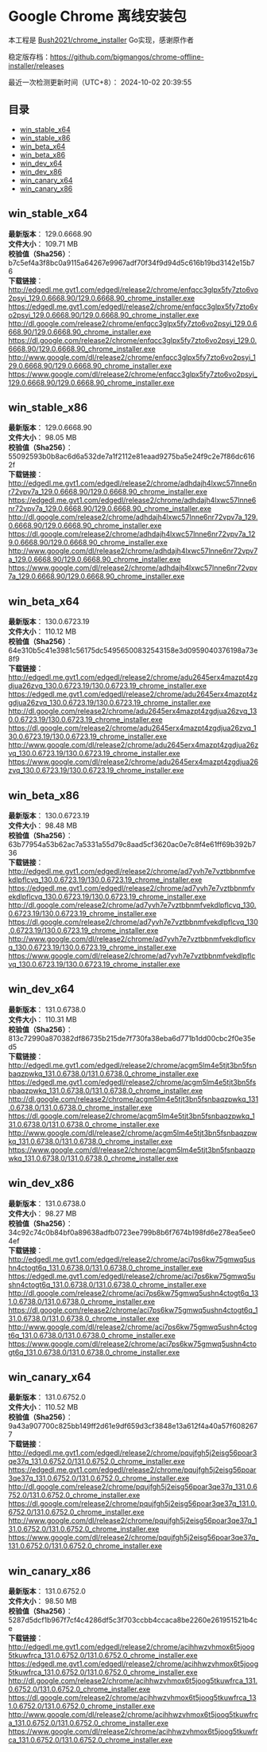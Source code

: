 # Google Chrome 离线安装包
本工程是 [Bush2021/chrome_installer](https://github.com/Bush2021/chrome_installer) Go实现，感谢原作者

稳定版存档：<https://github.com/bigmangos/chrome-offline-installer/releases>

最近一次检测更新时间（UTC+8）：
2024-10-02 20:39:55

## 目录
* [win_stable_x64](https://github.com/bigmangos/chrome-offline-installer?tab=readme-ov-file#win_stable_x64)
* [win_stable_x86](https://github.com/bigmangos/chrome-offline-installer?tab=readme-ov-file#win_stable_x86)
* [win_beta_x64](https://github.com/bigmangos/chrome-offline-installer?tab=readme-ov-file#win_beta_x64)
* [win_beta_x86](https://github.com/bigmangos/chrome-offline-installer?tab=readme-ov-file#win_beta_x86)
* [win_dev_x64](https://github.com/bigmangos/chrome-offline-installer?tab=readme-ov-file#win_dev_x64)
* [win_dev_x86](https://github.com/bigmangos/chrome-offline-installer?tab=readme-ov-file#win_dev_x86)
* [win_canary_x64](https://github.com/bigmangos/chrome-offline-installer?tab=readme-ov-file#win_canary_x64)
* [win_canary_x86](https://github.com/bigmangos/chrome-offline-installer?tab=readme-ov-file#win_canary_x86)

## win_stable_x64
**最新版本**： 129.0.6668.90  
**文件大小**： 109.71 MB  
**校验值（Sha256）**： b7c5ef4a3f8bc0a9115a64267e9967adf70f34f9d94d5c616b19bd3142e15b76  
**下载链接**：
http://edgedl.me.gvt1.com/edgedl/release2/chrome/enfqcc3glpx5fy7zto6vo2psyi_129.0.6668.90/129.0.6668.90_chrome_installer.exe
https://edgedl.me.gvt1.com/edgedl/release2/chrome/enfqcc3glpx5fy7zto6vo2psyi_129.0.6668.90/129.0.6668.90_chrome_installer.exe
http://dl.google.com/release2/chrome/enfqcc3glpx5fy7zto6vo2psyi_129.0.6668.90/129.0.6668.90_chrome_installer.exe
https://dl.google.com/release2/chrome/enfqcc3glpx5fy7zto6vo2psyi_129.0.6668.90/129.0.6668.90_chrome_installer.exe
http://www.google.com/dl/release2/chrome/enfqcc3glpx5fy7zto6vo2psyi_129.0.6668.90/129.0.6668.90_chrome_installer.exe
https://www.google.com/dl/release2/chrome/enfqcc3glpx5fy7zto6vo2psyi_129.0.6668.90/129.0.6668.90_chrome_installer.exe
## win_stable_x86
**最新版本**： 129.0.6668.90  
**文件大小**： 98.05 MB  
**校验值（Sha256）**： 55092593b0b8ac6d6a532de7a1f2112e81eaad9275ba5e24f9c2e7f86dc6162f  
**下载链接**：
http://edgedl.me.gvt1.com/edgedl/release2/chrome/adhdajh4lxwc57lnne6nr72vpv7a_129.0.6668.90/129.0.6668.90_chrome_installer.exe
https://edgedl.me.gvt1.com/edgedl/release2/chrome/adhdajh4lxwc57lnne6nr72vpv7a_129.0.6668.90/129.0.6668.90_chrome_installer.exe
http://dl.google.com/release2/chrome/adhdajh4lxwc57lnne6nr72vpv7a_129.0.6668.90/129.0.6668.90_chrome_installer.exe
https://dl.google.com/release2/chrome/adhdajh4lxwc57lnne6nr72vpv7a_129.0.6668.90/129.0.6668.90_chrome_installer.exe
http://www.google.com/dl/release2/chrome/adhdajh4lxwc57lnne6nr72vpv7a_129.0.6668.90/129.0.6668.90_chrome_installer.exe
https://www.google.com/dl/release2/chrome/adhdajh4lxwc57lnne6nr72vpv7a_129.0.6668.90/129.0.6668.90_chrome_installer.exe
## win_beta_x64
**最新版本**： 130.0.6723.19  
**文件大小**： 110.12 MB  
**校验值（Sha256）**： 64e310b5c41e3981c56175dc54956500832543158e3d0959040376198a73e8f9  
**下载链接**：
http://edgedl.me.gvt1.com/edgedl/release2/chrome/adu2645erx4mazpt4zgdjua26zvq_130.0.6723.19/130.0.6723.19_chrome_installer.exe
https://edgedl.me.gvt1.com/edgedl/release2/chrome/adu2645erx4mazpt4zgdjua26zvq_130.0.6723.19/130.0.6723.19_chrome_installer.exe
http://dl.google.com/release2/chrome/adu2645erx4mazpt4zgdjua26zvq_130.0.6723.19/130.0.6723.19_chrome_installer.exe
https://dl.google.com/release2/chrome/adu2645erx4mazpt4zgdjua26zvq_130.0.6723.19/130.0.6723.19_chrome_installer.exe
http://www.google.com/dl/release2/chrome/adu2645erx4mazpt4zgdjua26zvq_130.0.6723.19/130.0.6723.19_chrome_installer.exe
https://www.google.com/dl/release2/chrome/adu2645erx4mazpt4zgdjua26zvq_130.0.6723.19/130.0.6723.19_chrome_installer.exe
## win_beta_x86
**最新版本**： 130.0.6723.19  
**文件大小**： 98.48 MB  
**校验值（Sha256）**： 63b77954a53b62ac7a5331a55d79c8aad5cf3620ac0e7c8f4e61ff69b392b736  
**下载链接**：
http://edgedl.me.gvt1.com/edgedl/release2/chrome/ad7yvh7e7vztbbnmfvekdlpflcvq_130.0.6723.19/130.0.6723.19_chrome_installer.exe
https://edgedl.me.gvt1.com/edgedl/release2/chrome/ad7yvh7e7vztbbnmfvekdlpflcvq_130.0.6723.19/130.0.6723.19_chrome_installer.exe
http://dl.google.com/release2/chrome/ad7yvh7e7vztbbnmfvekdlpflcvq_130.0.6723.19/130.0.6723.19_chrome_installer.exe
https://dl.google.com/release2/chrome/ad7yvh7e7vztbbnmfvekdlpflcvq_130.0.6723.19/130.0.6723.19_chrome_installer.exe
http://www.google.com/dl/release2/chrome/ad7yvh7e7vztbbnmfvekdlpflcvq_130.0.6723.19/130.0.6723.19_chrome_installer.exe
https://www.google.com/dl/release2/chrome/ad7yvh7e7vztbbnmfvekdlpflcvq_130.0.6723.19/130.0.6723.19_chrome_installer.exe
## win_dev_x64
**最新版本**： 131.0.6738.0  
**文件大小**： 110.31 MB  
**校验值（Sha256）**： 813c72990a870382df86735b215de7f730fa38eba6d771b1dd00cbc2f0e35ed5  
**下载链接**：
http://edgedl.me.gvt1.com/edgedl/release2/chrome/acgm5lm4e5tjt3bn5fsnbaqzpwkq_131.0.6738.0/131.0.6738.0_chrome_installer.exe
https://edgedl.me.gvt1.com/edgedl/release2/chrome/acgm5lm4e5tjt3bn5fsnbaqzpwkq_131.0.6738.0/131.0.6738.0_chrome_installer.exe
http://dl.google.com/release2/chrome/acgm5lm4e5tjt3bn5fsnbaqzpwkq_131.0.6738.0/131.0.6738.0_chrome_installer.exe
https://dl.google.com/release2/chrome/acgm5lm4e5tjt3bn5fsnbaqzpwkq_131.0.6738.0/131.0.6738.0_chrome_installer.exe
http://www.google.com/dl/release2/chrome/acgm5lm4e5tjt3bn5fsnbaqzpwkq_131.0.6738.0/131.0.6738.0_chrome_installer.exe
https://www.google.com/dl/release2/chrome/acgm5lm4e5tjt3bn5fsnbaqzpwkq_131.0.6738.0/131.0.6738.0_chrome_installer.exe
## win_dev_x86
**最新版本**： 131.0.6738.0  
**文件大小**： 98.27 MB  
**校验值（Sha256）**： 34c92c74c0b84bf0a89638adfb0723ee799b8b6f7674b198fd6e278ea5ee04ef  
**下载链接**：
http://edgedl.me.gvt1.com/edgedl/release2/chrome/aci7ps6kw75gmwq5ushn4ctogt6q_131.0.6738.0/131.0.6738.0_chrome_installer.exe
https://edgedl.me.gvt1.com/edgedl/release2/chrome/aci7ps6kw75gmwq5ushn4ctogt6q_131.0.6738.0/131.0.6738.0_chrome_installer.exe
http://dl.google.com/release2/chrome/aci7ps6kw75gmwq5ushn4ctogt6q_131.0.6738.0/131.0.6738.0_chrome_installer.exe
https://dl.google.com/release2/chrome/aci7ps6kw75gmwq5ushn4ctogt6q_131.0.6738.0/131.0.6738.0_chrome_installer.exe
http://www.google.com/dl/release2/chrome/aci7ps6kw75gmwq5ushn4ctogt6q_131.0.6738.0/131.0.6738.0_chrome_installer.exe
https://www.google.com/dl/release2/chrome/aci7ps6kw75gmwq5ushn4ctogt6q_131.0.6738.0/131.0.6738.0_chrome_installer.exe
## win_canary_x64
**最新版本**： 131.0.6752.0  
**文件大小**： 110.52 MB  
**校验值（Sha256）**： 9a43a907700c825bb149ff2d61e9df659d3cf3848e13a612f4a40a57f6082677  
**下载链接**：
http://edgedl.me.gvt1.com/edgedl/release2/chrome/pqujfgh5j2eisg56poar3qe37q_131.0.6752.0/131.0.6752.0_chrome_installer.exe
https://edgedl.me.gvt1.com/edgedl/release2/chrome/pqujfgh5j2eisg56poar3qe37q_131.0.6752.0/131.0.6752.0_chrome_installer.exe
http://dl.google.com/release2/chrome/pqujfgh5j2eisg56poar3qe37q_131.0.6752.0/131.0.6752.0_chrome_installer.exe
https://dl.google.com/release2/chrome/pqujfgh5j2eisg56poar3qe37q_131.0.6752.0/131.0.6752.0_chrome_installer.exe
http://www.google.com/dl/release2/chrome/pqujfgh5j2eisg56poar3qe37q_131.0.6752.0/131.0.6752.0_chrome_installer.exe
https://www.google.com/dl/release2/chrome/pqujfgh5j2eisg56poar3qe37q_131.0.6752.0/131.0.6752.0_chrome_installer.exe
## win_canary_x86
**最新版本**： 131.0.6752.0  
**文件大小**： 98.50 MB  
**校验值（Sha256）**： 5287d5dcf1b967f7cf4c4286df5c3f703ccbb4ccaca8be2260e261951521b4ce  
**下载链接**：
http://edgedl.me.gvt1.com/edgedl/release2/chrome/acihhwzvhmox6t5joog5tkuwfrca_131.0.6752.0/131.0.6752.0_chrome_installer.exe
https://edgedl.me.gvt1.com/edgedl/release2/chrome/acihhwzvhmox6t5joog5tkuwfrca_131.0.6752.0/131.0.6752.0_chrome_installer.exe
http://dl.google.com/release2/chrome/acihhwzvhmox6t5joog5tkuwfrca_131.0.6752.0/131.0.6752.0_chrome_installer.exe
https://dl.google.com/release2/chrome/acihhwzvhmox6t5joog5tkuwfrca_131.0.6752.0/131.0.6752.0_chrome_installer.exe
http://www.google.com/dl/release2/chrome/acihhwzvhmox6t5joog5tkuwfrca_131.0.6752.0/131.0.6752.0_chrome_installer.exe
https://www.google.com/dl/release2/chrome/acihhwzvhmox6t5joog5tkuwfrca_131.0.6752.0/131.0.6752.0_chrome_installer.exe
